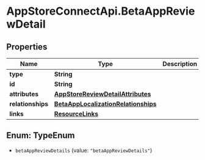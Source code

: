 # AppStoreConnectApi.BetaAppReviewDetail

## Properties

Name | Type | Description | Notes
------------ | ------------- | ------------- | -------------
**type** | **String** |  | 
**id** | **String** |  | 
**attributes** | [**AppStoreReviewDetailAttributes**](AppStoreReviewDetailAttributes.md) |  | [optional] 
**relationships** | [**BetaAppLocalizationRelationships**](BetaAppLocalizationRelationships.md) |  | [optional] 
**links** | [**ResourceLinks**](ResourceLinks.md) |  | [optional] 



## Enum: TypeEnum


* `betaAppReviewDetails` (value: `"betaAppReviewDetails"`)





